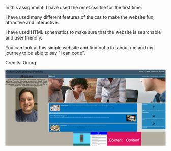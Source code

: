 In this assignment, I have used the reset.css file for the first time.

I have used many different features of the css to make the website fun, attractive and interactive.

I have used HTML schematics to make sure that the website is searchable and user friendly.

You can look at this simple website and find out a lot about me and my journey to be able to say "I can code".

Credits: Onurg

![alt text](<Portfolio Goksel.PNG>)
